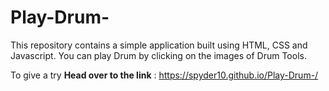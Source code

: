 # Play-Drum-
This repository contains a simple application built using HTML, CSS and Javascript. You can play Drum by clicking on the images of Drum Tools.

To give a try **Head over to the link** : https://spyder10.github.io/Play-Drum-/ 
